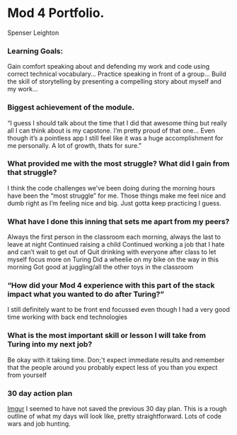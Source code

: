 # Mod 4 Portfolio.
Spenser Leighton
  
### Learning Goals:
 
Gain comfort speaking about and defending my work and code using correct technical vocabulary...
Practice speaking in front of a group...
Build the skill of storytelling by presenting a compelling story about myself and my work...

### Biggest achievement of the module.

 “I guess I should talk about the time that I did that awesome thing but really all I can think about is my capstone. I’m pretty proud of that one... Even though it’s a pointless app I still feel like it was a huge accomplishment for me
personally. A lot of growth, thats for sure.”


 ### What provided me with the most struggle? What did I gain from that struggle?
I think the code challenges we’ve been doing during the morning hours have been the “most struggle” for me. Those things make me feel nice and dumb right as I’m feeling nice and big. Just gotta keep practicing I guess.

### What have I done this inning that sets me apart from my peers?

Always the first person in the classroom each morning, always the last to leave at night
Continued raising a child
Continued working a job that I hate and can’t wait to get out of
Quit drinking with everyone after class to let myself focus more on Turing
Did a wheelie on my bike on the way in this morning Got good at juggling/all the other toys in the classroom

    
 ### “How did your Mod 4 experience with this part of the stack impact what you wanted to do after Turing?”

I still definitely want to be front end focussed even though I had a very good time working with back end technologies

 ### What is the most important skill or lesson I will take from Turing into my next job?

Be okay with it taking time. Don;'t expect immediate results and remember that the people around you probably expect less of you than you expect from yourself


### 30 day action plan
[Imgur](https://i.imgur.com/MIgCF0l.png)
I seemed to have not saved the previous 30 day plan. This is a rough outline of what my days will look like, pretty straightforward. Lots of code wars and job hunting.
